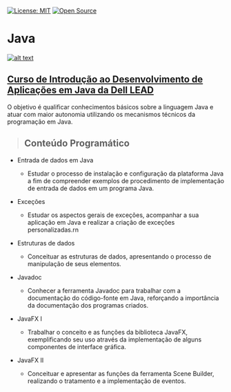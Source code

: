 [![License: MIT](https://img.shields.io/badge/License-MIT-yellow.svg)](https://opensource.org/licenses/MIT)
[![Open Source](https://badges.frapsoft.com/os/v1/open-source.svg?v=103)](https://opensource.org/)

# **Java**

[![alt text](http://leadfortaleza.com.br/dal/wp-content/uploads/2017/02/Prancheta-109-c%C3%B3pia-11.png "Link para o curso")](http://leadfortaleza.com.br/dal/?cp_cursos=/introducao-ao-desenvolvimento-de-apicacoes-em-java/)

## [**Curso de Introdução ao Desenvolvimento de Aplicações em Java da Dell LEAD**](http://leadfortaleza.com.br/dal/?cp_cursos=/introducao-ao-desenvolvimento-de-apicacoes-em-java/)

O objetivo é qualificar conhecimentos básicos sobre a linguagem Java e atuar com maior autonomia utilizando os mecanismos técnicos da programação em Java.

> ## Conteúdo Programático

* Entrada de dados em Java
  * Estudar o processo de instalação e configuração da plataforma Java a fim de compreender exemplos de procedimento de implementação de entrada de dados em um programa Java.

* Exceções
  * Estudar os aspectos gerais de exceções, acompanhar a sua aplicação em Java e realizar a criação de exceções personalizadas.rn

* Estruturas de dados
  * Conceituar as estruturas de dados, apresentando o processo de manipulação de seus elementos.

* Javadoc
  * Conhecer a ferramenta Javadoc para trabalhar com a documentação do código-fonte em Java, reforçando a importância da documentação dos programas criados.

* JavaFX I
  * Trabalhar o conceito e as funções da biblioteca JavaFX, exemplificando seu uso através da implementação de alguns componentes de interface gráfica.

* JavaFX II
  * Conceituar e apresentar as funções da ferramenta Scene Builder, realizando o tratamento e a implementação de eventos.
